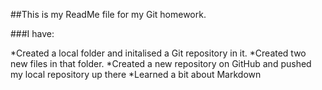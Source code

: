 ##This is my ReadMe file for my Git homework.

###I have:

  *Created a local folder and initalised a Git repository in it.
  *Created two new files in that folder. 
  *Created a new repository on GitHub and pushed my local repository up there
  *Learned a bit about Markdown